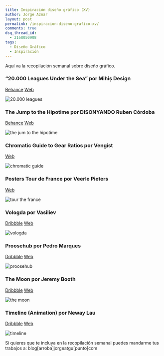 ```yaml
---
title: Inspiración diseño gráfico (XV)
author: Jorge Aznar
layout: post
permalink: /inspiracion-diseno-grafico-xv/
comments: true
dsq_thread_id:
  - 2168050908
tags:
  - Diseño Gráfico
  - Inspiración
---
```

Aquí va la recopilación semanal sobre diseño gráfico.

<!--more-->


### **&#8220;20.000 Leagues Under the Sea&#8221;** por **Mihiș Design**



<a href="http://www.behance.net/mihisdesign" target="_blank">Behance</a>
<a href="http://mihisdesign.com/" target="_blank">Web</a>

![20.000 leagues](http://jorgeatgu.com/blog/img/2013/07/4bb996e233092afffece568658b50d01-400x560.png)


### **The Jump to the Hipotime** por **DISONYANDO Ruben Córdoba**

<a href="http://www.behance.net/disonyando" target="_blank">Behance</a>
<a href="http://kotoc.cat/" target="_blank">Web</a>

![the jum to the hipotime](http://jorgeatgu.com/blog/img/2013/07/1272061262819563-400x560.jpg)



### **Chromatic Guide to Gear Ratios** por **Vengist**

<a href="http://vengist.com/" target="_blank">Web</a>

![chromatic guide](http://jorgeatgu.com/blog/img/2013/07/ratio-full-800x800.jpg)


### **Posters Tour de France** por **Veerle Pieters**



<a href="http://veerle.duoh.com/" target="_blank">Web</a>

![tour the france](http://jorgeatgu.com/blog/img/2013/07/tdf-poster-1-400x565.jpg)


### **Vologda** por **Vasiliev**



<a href="http://dribbble.com/vasiliev_andrey" target="_blank">Dribbble</a>
<a href="http://andryha.ru/" target="_blank">Web</a>

![vologda](http://jorgeatgu.com/blog/img/2013/07/62.jpg)


### **Proosehub** por **Pedro Marques**



<a href="http://dribbble.com/pedro_designer" target="_blank">Dribbble</a>
<a href="http://www.marksdesign.com.br/" target="_blank">Web</a>

![proosehub](http://jorgeatgu.com/blog/img/2013/07/proosehub.png)


### **The Moon** por **Jeremy Booth**



<a href="http://dribbble.com/jeremybooth" target="_blank">Dribbble</a>
<a href="http://jsbooth.com/" target="_blank">Web</a>

![the moon](http://jorgeatgu.com/blog/img/2013/07/the\_moon\_1x.png)



### **Timeline (Animation)** por **Neway Lau**



<a href="http://dribbble.com/imneway" target="_blank">Dribbble</a>
<a href="http://dinehq.com/" target="_blank">Web</a>

![timeline](http://jorgeatgu.com/blog/img/2013/07/Timeline\_Real\_Pixels.png)


Si quieres que te incluya en la recopilación semanal puedes mandarme tus trabajos a: blog[arroba]jorgeatgu[punto]com